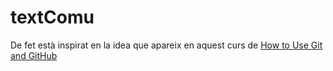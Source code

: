 # textComu
De fet està inspirat en la idea que apareix en aquest curs de  [How to Use Git and GitHub](https://www.udacity.com/course/how-to-use-git-and-github--ud775)
